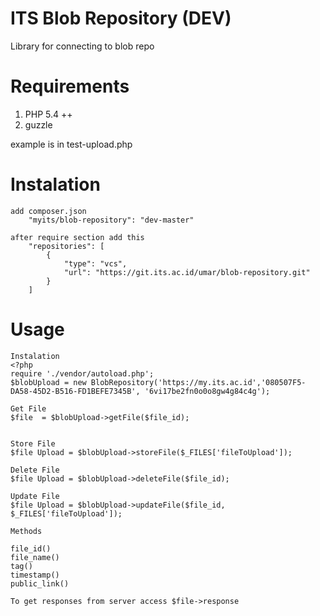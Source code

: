 ITS Blob Repository (DEV)
===========

Library for connecting to blob repo


# Requirements #
 1. PHP 5.4 ++
 2. guzzle
 
 example is in test-upload.php
 
 

# Instalation #

    add composer.json
        "myits/blob-repository": "dev-master"

    after require section add this
        "repositories": [
            {
                "type": "vcs",
                "url": "https://git.its.ac.id/umar/blob-repository.git"
            }
        ]

# Usage #
    Instalation
    <?php
    require './vendor/autoload.php';
    $blobUpload = new BlobRepository('https://my.its.ac.id','080507F5-DA58-45D2-B516-FD1BEFE7345B', '6vi17be2fn0o0o8gw4g84c4g');
    
    Get File 
    $file  = $blobUpload->getFile($file_id);
    
    
    Store File 
    $file Upload = $blobUpload->storeFile($_FILES['fileToUpload']);
    
    Delete File 
    $file Upload = $blobUpload->deleteFile($file_id);
    
    Update File 
    $file Upload = $blobUpload->updateFile($file_id, $_FILES['fileToUpload']);

    Methods

    file_id()
    file_name()
    tag()
    timestamp()
    public_link()
    
    To get responses from server access $file->response
 